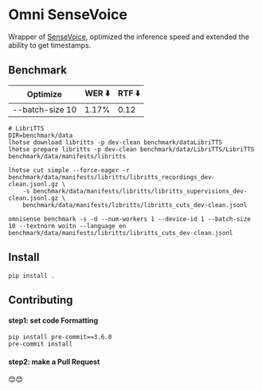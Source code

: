 # Omni SenseVoice

Wrapper of [SenseVoice](https://github.com/FunAudioLLM/SenseVoice), optimized the inference speed and extended the ability to get timestamps.

## Benchmark

| Optimize       | WER ⬇️ | RTF ⬇️ |
| -----          |-----   | ----- |
| --batch-size 10| 1.17% | 0.12 |



```
# LibriTTS
DIR=benchmark/data
lhotse download libritts -p dev-clean benchmark/dataLibriTTS
lhotse prepare libritts -p dev-clean benchmark/data/LibriTTS/LibriTTS benchmark/data/manifests/libritts

lhotse cut simple --force-eager -r benchmark/data/manifests/libritts/libritts_recordings_dev-clean.jsonl.gz \
    -s benchmark/data/manifests/libritts/libritts_supervisions_dev-clean.jsonl.gz \
    benchmark/data/manifests/libritts/libritts_cuts_dev-clean.jsonl

omnisense benchmark -s -d --num-workers 1 --device-id 1 --batch-size 10 --textnorm woitn --language en benchmark/data/manifests/libritts/libritts_cuts_dev-clean.jsonl

```

## Install
```
pip install .
```

## Contributing
#### step1: set code Formatting
```
pip install pre-commit==3.6.0
pre-commit install
```

#### step2: make a Pull Request
😊😊
